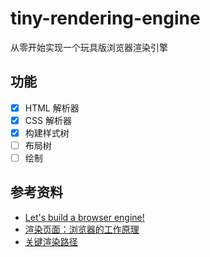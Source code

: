 # tiny-rendering-engine
从零开始实现一个玩具版浏览器渲染引擎
## 功能
* [x] HTML 解析器
* [x] CSS 解析器
* [x] 构建样式树
* [ ] 布局树
* [ ] 绘制

## 参考资料
* [Let's build a browser engine!](https://limpet.net/mbrubeck/2014/08/08/toy-layout-engine-1.html)
* [渲染页面：浏览器的工作原理](https://developer.mozilla.org/zh-CN/docs/Web/Performance/How_browsers_work)
* [关键渲染路径](https://developer.mozilla.org/zh-CN/docs/Web/Performance/Critical_rendering_path)
